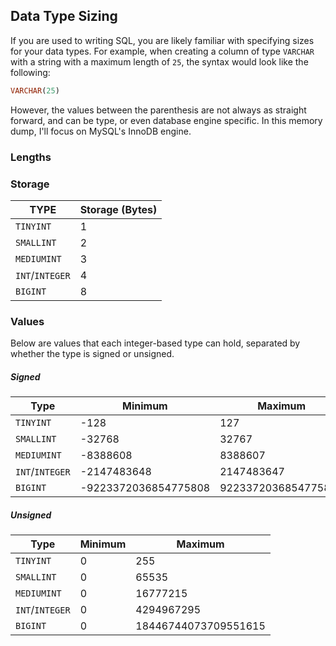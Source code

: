 ## Data Type Sizing

If you are used to writing SQL, you are likely familiar with specifying sizes
for your data types. For example, when creating a column of type `VARCHAR` with
a string with a maximum length of `25`, the syntax would look like the following:

```SQL
VARCHAR(25)
```

However, the values between the parenthesis are not always as straight forward,
and can be type, or even database engine specific. In this memory dump, I'll focus
on MySQL's InnoDB engine.

### Lengths



### Storage

|   TYPE   | Storage (Bytes) |
|----------|---------------- |
|  `TINYINT`      |          1 |
|  `SMALLINT`     |          2 |
|  `MEDIUMINT`    |          3 |
|  `INT`/`INTEGER`|          4 |
|  `BIGINT`       |          8 |

### Values

Below are values that each integer-based type can hold, separated 
by whether the type is signed or unsigned.

##### Signed

|   Type   | Minimum | Maximum |
|----------|---------|---------|
|  `TINYINT`      |-128|127|
|  `SMALLINT`     |-32768|32767|
|  `MEDIUMINT`    |-8388608|8388607|
|  `INT`/`INTEGER`  |-2147483648|2147483647|
|  `BIGINT`       |-9223372036854775808|9223372036854775807|

##### Unsigned

|   Type   | Minimum | Maximum |
|----------|---------|---------|
|  `TINYINT`      |0|255|
|  `SMALLINT`     |0|65535|
|  `MEDIUMINT`    |0|16777215|
|  `INT`/`INTEGER`  |0|4294967295|
|  `BIGINT`       |0|18446744073709551615|
